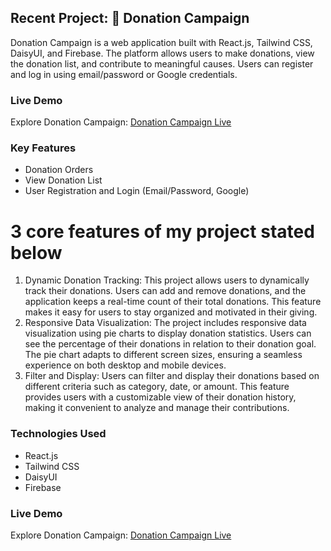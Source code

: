 ## Recent Project: 🤲 Donation Campaign

Donation Campaign is a web application built with React.js, Tailwind CSS, DaisyUI, and Firebase. The platform allows users to make donations, view the donation list, and contribute to meaningful causes. Users can register and log in using email/password or Google credentials.

### Live Demo
Explore Donation Campaign: [Donation Campaign Live](https://65142e7f8d9e3b201e58418c--magenta-taffy-10676c.netlify.app/)

### Key Features
- Donation Orders
- View Donation List
- User Registration and Login (Email/Password, Google)

<h1>3 core features of my project stated below</h1>
<ol>
  <li>
    Dynamic Donation Tracking: This project allows users to dynamically track their donations. Users can add and remove donations, and the application keeps a real-time count of their total donations. This feature makes it easy for users to stay organized and motivated in their giving.
  </li>
  <li>
    Responsive Data Visualization: The project includes responsive data visualization using pie charts to display donation statistics. Users can see the percentage of their donations in relation to their donation goal. The pie chart adapts to different screen sizes, ensuring a seamless experience on both desktop and mobile devices.
  </li>
  <li>
    Filter and Display: Users can filter and display their donations based on different criteria such as category, date, or amount. This feature provides users with a customizable view of their donation history, making it convenient to analyze and manage their contributions.
  </li>
</ol>

### Technologies Used
- React.js
- Tailwind CSS
- DaisyUI
- Firebase

### Live Demo
Explore Donation Campaign: [Donation Campaign Live](https://65142e7f8d9e3b201e58418c--magenta-taffy-10676c.netlify.app/)
